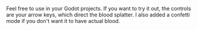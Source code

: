 Feel free to use in your Godot projects.
If you want to try it out, the controls are your arrow keys, which direct the blood splatter.
I also added a confetti mode if you don't want it to have actual blood.
